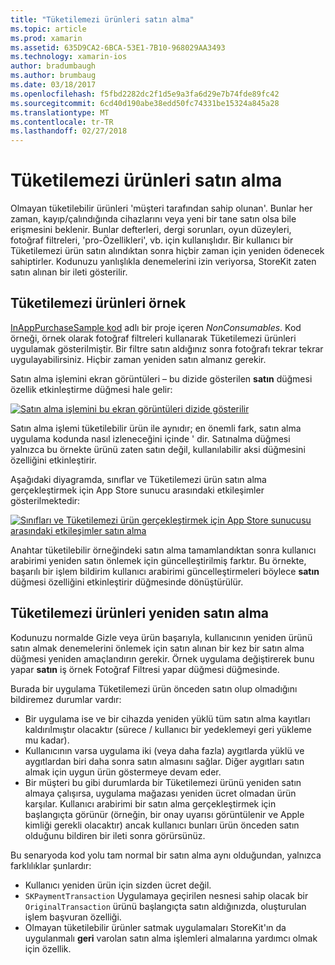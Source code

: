 ```yaml
---
title: "Tüketilemezi ürünleri satın alma"
ms.topic: article
ms.prod: xamarin
ms.assetid: 635D9CA2-6BCA-53E1-7B10-968029AA3493
ms.technology: xamarin-ios
author: bradumbaugh
ms.author: brumbaug
ms.date: 03/18/2017
ms.openlocfilehash: f5fbd2282dc2f1d5e9a3fa6d29e7b74fde89fc42
ms.sourcegitcommit: 6cd40d190abe38edd50fc74331be15324a845a28
ms.translationtype: MT
ms.contentlocale: tr-TR
ms.lasthandoff: 02/27/2018
---
```

# <a name="purchasing-non-consumable-products"></a>Tüketilemezi ürünleri satın alma

Olmayan tüketilebilir ürünleri 'müşteri tarafından sahip olunan'. Bunlar her zaman, kayıp/çalındığında cihazlarını veya yeni bir tane satın olsa bile erişmesini beklenir. Bunlar defterleri, dergi sorunları, oyun düzeyleri, fotoğraf filtreleri, 'pro-Özellikleri', vb. için kullanışlıdır. Bir kullanıcı bir Tüketilemezi ürün satın alındıktan sonra hiçbir zaman için yeniden ödenecek sahiptirler. Kodunuzu yanlışlıkla denemelerini izin veriyorsa, StoreKit zaten satın alınan bir ileti gösterilir.

## <a name="non-consumable-products-sample"></a>Tüketilemezi ürünleri örnek

[InAppPurchaseSample kod](https://developer.xamarin.com/samples/monotouch/StoreKit/) adlı bir proje içeren *NonConsumables*. Kod örneği, örnek olarak fotoğraf filtreleri kullanarak Tüketilemezi ürünleri uygulamak gösterilmiştir. Bir filtre satın aldığınız sonra fotoğrafı tekrar tekrar uygulayabilirsiniz. Hiçbir zaman yeniden satın almanız gerekir.   
   
   
   
 Satın alma işlemini ekran görüntüleri – bu dizide gösterilen **satın** düğmesi özellik etkinleştirme düğmesi hale gelir:   
   
   
   
 [ ![](purchasing-non-consumable-products-images/image34.png "Satın alma işlemini bu ekran görüntüleri dizide gösterilir")](purchasing-non-consumable-products-images/image34.png)   
   
   
   
 Satın alma işlemi tüketilebilir ürün ile aynıdır; en önemli fark, satın alma uygulama kodunda nasıl izleneceğini içinde ' dir. Satınalma düğmesi yalnızca bu örnekte ürünü zaten satın değil, kullanılabilir aksi düğmesini özelliğini etkinleştirir.   
   
   
   

Aşağıdaki diyagramda, sınıflar ve Tüketilemezi ürün satın alma gerçekleştirmek için App Store sunucu arasındaki etkileşimler gösterilmektedir:   
   
   
   
 [ ![](purchasing-non-consumable-products-images/image35.png "Sınıfları ve Tüketilemezi ürün gerçekleştirmek için App Store sunucusu arasındaki etkileşimler satın alma")](purchasing-non-consumable-products-images/image35.png)   
   
   
   
 Anahtar tüketilebilir örneğindeki satın alma tamamlandıktan sonra kullanıcı arabirimi yeniden satın önlemek için güncelleştirilmiş farktır. Bu örnekte, başarılı bir işlem bildirim kullanıcı arabirimi güncelleştirmeleri böylece **satın** düğmesi özelliğini etkinleştirir düğmesinde dönüştürülür.

## <a name="re-purchasing-non-consumable-products"></a>Tüketilemezi ürünleri yeniden satın alma

Kodunuzu normalde Gizle veya ürün başarıyla, kullanıcının yeniden ürünü satın almak denemelerini önlemek için satın alınan bir kez bir satın alma düğmesi yeniden amaçlandırın gerekir. Örnek uygulama değiştirerek bunu yapar **satın** iş örnek Fotoğraf Filtresi yapar düğmesi düğmesinde.   
   
   
   
 Burada bir uygulama Tüketilemezi ürün önceden satın olup olmadığını bildiremez durumlar vardır:

-  Bir uygulama ise ve bir cihazda yeniden yüklü tüm satın alma kayıtları kaldırılmıştır olacaktır (sürece / kullanıcı bir yedeklemeyi geri yükleme mu kadar). 
-  Kullanıcının varsa uygulama iki (veya daha fazla) aygıtlarda yüklü ve aygıtlardan biri daha sonra satın almasını sağlar. Diğer aygıtları satın almak için uygun ürün göstermeye devam eder. 
-  Bir müşteri bu gibi durumlarda bir Tüketilemezi ürünü yeniden satın almaya çalışırsa, uygulama mağazası yeniden ücret olmadan ürün karşılar. Kullanıcı arabirimi bir satın alma gerçekleştirmek için başlangıçta görünür (örneğin, bir onay uyarısı görüntülenir ve Apple kimliği gerekli olacaktır) ancak kullanıcı bunları ürün önceden satın olduğunu bildiren bir ileti sonra görürsünüz.  
   
   
   
 Bu senaryoda kod yolu tam normal bir satın alma aynı olduğundan, yalnızca farklılıklar şunlardır:

-  Kullanıcı yeniden ürün için sizden ücret değil.
-  `SKPaymentTransaction` Uygulamaya geçirilen nesnesi sahip olacak bir `OriginalTransaction` ürünü başlangıçta satın aldığınızda, oluşturulan işlem başvuran özelliği. 
-  Olmayan tüketilebilir ürünler satmak uygulamaları StoreKit'ın da uygulanmalı **geri** varolan satın alma işlemleri almalarına yardımcı olmak için özellik. 
